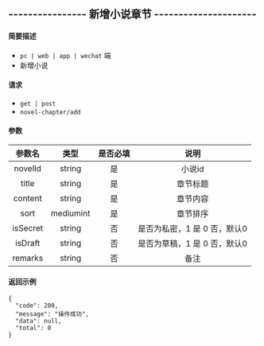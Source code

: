 
## ---------------- 新增小说章节 ---------------------

#### 简要描述

- `pc | web | app | wechat` 端
- 新增小说

#### 请求

- `get | post` 
- `novel-chapter/add`

#### 参数

| 参数名 | 类型 | 是否必填 | 说明 |
|:---:|:---:|:---:|:---:|
| novelId | string | 是 | 小说id |
| title | string | 是 | 章节标题 |
| content | string | 是 | 章节内容 |
| sort | mediumint | 是 | 章节排序 |
| isSecret | string | 否 | 是否为私密，1 是 0 否，默认0 |
| isDraft | string | 否 | 是否为草稿，1 是 0 否，默认0 |
| remarks | string | 否 | 备注 |

#### 返回示例

```
{
  "code": 200,
  "message": "操作成功",
  "data": null,
  "total": 0
}
```
